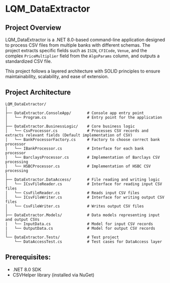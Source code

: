 # LQM_DataExtractor
## Project Overview
LQM_DataExtractor is a .NET 8.0-based command-line application designed to process CSV files from multiple banks with different schemas. The project extracts specific fields such as `ISIN`, `CFICode`, `Venue`, and the complex `PriceMultiplier` field from the `AlgoParams` column, and outputs a standardized CSV file.  

This project follows a layered architecture with SOLID principles to ensure maintainability, scalability, and ease of extension.

## Project Architecture
```
LQM_DataExtractor/
│
├── DataExtractor.ConsoleApp/       # Console app entry point
│   └── Program.cs                  # Entry point for the application
│
├── DataExtractor.BusinessLogic/    # Core business logic
│   └── CsvProcessor.cs             # Processes CSV records and extracts relevant fields (Default implementation of CSV)
│   └── BankProcessorFactory.cs     # Factory to choose correct bank processor
│   └── IBankProcessor.cs           # Interface for each bank processor
│   └── BarclaysProcessor.cs        # Implementation of Barclays CSV processing
│   └── HSBCProcessor.cs            # Implementation of HSBC CSV processing
│
├── DataExtractor.DataAccess/       # File reading and writing logic
│   └── ICsvFileReader.cs           # Interface for reading input CSV files
│   └── CsvFileReader.cs            # Reads input CSV files
│   └── ICsvFileWriter.cs           # Interface for writing output CSV files
│   └── CsvFileWriter.cs            # Writes output CSV files
│
├── DataExtractor.Models/           # Data models representing input and output CSVs
|   └── InputData.cs                # Model for input CSV records
|   └── OutputData.cs               # Model for output CSV records
│
└── DataExtractor.Tests/            # Test project
    └── DataAccessTest.cs           # Test cases for DataAccess layer

```

## Prerequisites:
- .NET 8.0 SDK
- CSVHelper library (installed via NuGet)
